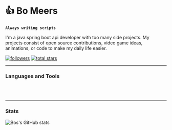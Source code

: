 # 👍 Bo Meers

**`Always writing scripts`**

I'm a java spring boot api developer with too many side projects. My projects consist of open source contributions, video game ideas, animations, or code to make my daily life easier. 

   <p align="left">
      <a href="https://github.com/bomeers?tab=followers">
         <img alt="followers" title="Follow me on Github" src="https://custom-icon-badges.demolab.com/github/followers/bomeers?color=268f77&labelColor=186b58&style=for-the-badge&logo=person-add&label=Follow&logoColor=white"/></a>
      <a href="https://github.com/bomeers?tab=repositories&sort=stargazers">
         <img alt="total stars" title="Total stars on GitHub" src="https://custom-icon-badges.demolab.com/github/stars/bomeers?color=268f77&style=for-the-badge&labelColor=186b58&logo=star"/></a>
   </p>

---

### Languages and Tools
<link rel="stylesheet" href="https://cdn.jsdelivr.net/gh/devicons/devicon@v2.15.1/devicon.min.css">

<i class="devicon-spring-plain" alt="Spring" style="padding-right:10px; font-size: 30px;"></i>
<i class="devicon-java-plain" alt="Java" style="padding-right:10px; font-size: 30px;"></i>
<i class="devicon-jenkins-line" alt="Jenkins" style="padding-right:10px; font-size: 30px;"></i>
<i class="devicon-react-original" alt="React" style="padding-right:10px; font-size: 30px;"></i>
<i class="devicon-typescript-plain" alt="Typescript" style="padding-right:10px; font-size: 30px;"></i>
<i class="devicon-javascript-plain" alt="Javascript" style="padding-right:10px; font-size: 30px;"></i>
<i class="devicon-html5-plain" alt="HTML" style="padding-right:10px; font-size: 30px;"></i>
<i class="devicon-css3-plain" alt="CSS" style="padding-right:10px; font-size: 30px;"></i>
<i class="devicon-nodejs-plain" alt="NodeJS" style="padding-right:10px; font-size: 30px;"></i>
<i class="devicon-python-plain" alt="Python" style="padding-right:10px; font-size: 30px;"></i>
<i class="devicon-github-original" alt="Github" style="padding-right:10px; font-size: 30px;"></i>
<i class="devicon-git-plain" alt="Git" style="padding-right:10px; font-size: 30px;"></i>
<i class="devicon-bash-plain" alt="Bash/Batch" style="padding-right:10px; font-size: 30px;"></i>

---

### Stats

![Bos's GitHub stats](https://github-readme-stats.vercel.app/api?username=bomeers&show_icons=true&theme=gotham)

[website]: https://bomeers.com
